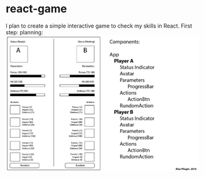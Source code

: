 # react-game
I plan to create a simple interactive game to check my skills in React.
First step: planning:
![Planning](./preparation/planning.jpg)